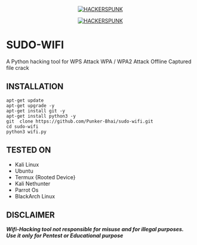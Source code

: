 <p align="center">
<a href="https://punkers.business.site"><img title="HACKERSPUNK" src="https://img.shields.io/badge/MADE%20IN-INDIA-SCRIPT?colorA=%23ff8100&colorB=%23017e40&colorC=%23ff0000&style=for-the-badge"></a>
</p>
</p>
<p align="center">
<a href="https://punkers.business.site"><img title="HACKERSPUNK" src="https://img.shields.io/badge/HACKERS-PUNK-green?style=for-the-badge&logo=appveyor"></a>
</p>

# SUDO-WIFI
A Python hacking tool for WPS Attack WPA / WPA2 Attack Offline Captured file crack

## INSTALLATION
```
apt-get update
apt-get upgrade -y
apt-get install git -y
apt-get install python3 -y
git  clone https://github.com/Punker-Bhai/sudo-wifi.git
cd sudo-wifi
python3 wifi.py
```
## TESTED ON
* Kali Linux
* Ubuntu
* Termux {Rooted Device}
* Kali Nethunter
* Parrot Os
* BlackArch Linux
## DISCLAIMER
*****Wifi-Hacking tool not responsible for misuse and for illegal purposes. Use it only for Pentest or Educational purpose*****

